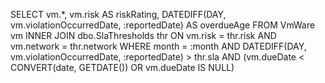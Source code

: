 SELECT vm.*, 
       vm.risk AS riskRating,
       DATEDIFF(DAY, vm.violationOccurredDate, :reportedDate) AS overdueAge
FROM VmWare vm
INNER JOIN dbo.SlaThresholds thr
    ON vm.risk = thr.risk AND vm.network = thr.network
WHERE month = :month
  AND DATEDIFF(DAY, vm.violationOccurredDate, :reportedDate) > thr.sla
  AND (vm.dueDate < CONVERT(date, GETDATE()) OR vm.dueDate IS NULL)
